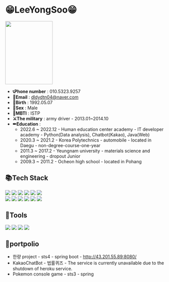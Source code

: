 # 😁LeeYongSoo😁
<img src="https://user-images.githubusercontent.com/107594743/217143404-ae000851-612b-495b-a7d9-7f67986ddf45.jpg" width="150" height="200">

* __📞Phone number__ : 010.5323.9257
* __📧Email__ : dldydtn04@naver.com
* __📆Birth__ : 1992.05.07
* __🧑Sex__ : Male
* __🤟MBTI__ : ISTP
* __⚔The military__ : army driver - 2013.01~2014.10
* __✏Education__ :
  * 2022.6 ~ 2022.12 - Human education center academy - IT developer academy - Python(Data analysis), Chatbot(Kakao), Java(Web)
  * 2020.3 ~ 2021.2 - Korea Polytechnics - automobile - located in Daegu - non-degree-course-one-year
  * 2011.3 ~ 2017.2 - Yeungnam university - materials science and engineering - dropout Junior
  * 2009.3 ~ 2011.2 - Ocheon high school - located in Pohang
  
## 📚Tech Stack
<div>
 <img src="https://img.shields.io/badge/JavaScript-3178C6?style=flat&logo=JavaScript&logoColor=white"/>
 <img src="https://img.shields.io/badge/Java-6DB33F?style=flat&logo=Java&logoColor=white"/>
 <img src="https://img.shields.io/badge/Spring-6DB33F?style=flat&logo=Spring&logoColor=white"/>
 <img src="https://img.shields.io/badge/SpringBoot-6DB33F?style=flat&logo=Spring Boot&logoColor=white"/>
 <img src="https://img.shields.io/badge/HTML-E34F26?style=flat&logo=HTML5&logoColor=white"/>
 <img src="https://img.shields.io/badge/CSS-1572B6?style=flat&logo=CSS3&logoColor=white"/>
 <br>
 <img src="https://img.shields.io/badge/BootStrap-7952B3?style=flat&logo=BootStrap&logoColor=white"/>
 <img src="https://img.shields.io/badge/jQuery-1572B6?style=flat&logo=jQuery&logoColor=white"/>
 <img src="https://img.shields.io/badge/MYSQL-4479A1?style=flat&logo=MYSQL&logoColor=white"/>
 <img src="https://img.shields.io/badge/Oracle-F80000?style=flat&logo=Oracle&logoColor=white"/>
 <img src="https://img.shields.io/badge/Amazon AWS-232F3E?style=flat&logo=Amazon AWS&logoColor=white"/>
 <img src="https://img.shields.io/badge/ERD-2BEDA7?style=flat&logo=&logoColor=white"/>
 
</div>

## 🔨Tools
<div>
 <img src="https://img.shields.io/badge/Eclipse IDE-2C2255?style=flat&logo=Eclipse IDE&logoColor=white"/>
 <img src="https://img.shields.io/badge/Visual Studio Code-007ACC?style=flat&logo=Visual Studio Code&logoColor=white"/>
 <img src="https://img.shields.io/badge/Git-F05032?style=flat&logo=Git&logoColor=white"/>
 <img src="https://img.shields.io/badge/GitHub-181717?style=flat&logo=GitHub&logoColor=white"/>
</div>

## 🎨portpolio
* 한량 project - sts4 - spring boot - http://43.201.55.89:8080/ 
* KakaoChatBot - 법률퀴즈 - The service is currently unavailable due to the shutdown of heroku service.
* Pokemon console game - sts3 - spring

